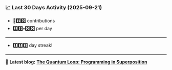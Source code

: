 <!--START_STATS-->
### 📈 Last 30 Days Activity (2025-09-21)  
- **🎱7️⃣0️⃣** contributions  
- **2️⃣9️⃣•0️⃣0️⃣** per day
---
- **1️⃣1️⃣3️⃣** day streak!
---
📝 **Latest blog:** [**The Quantum Loop: Programming in Superposition**](https://andriak.com/blog/quantum-loop)
<!--END_STATS-->
